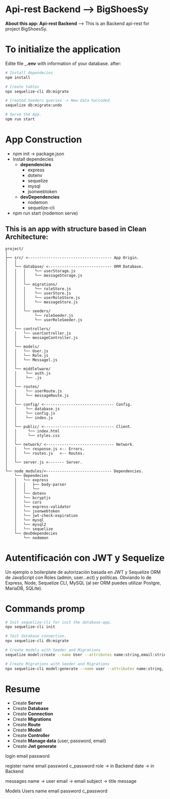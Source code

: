 # Api-rest Backend --> BigShoesSy

**About this app: Api-rest Backend** --> This is an Backend api-rest for project BigShoesSy.

# To initialize the application
Edite file ___.env__ with information of your database. after:
```bash
# Install dependecies
npm install

# Create tables
npx sequelize-cli db:migrate

# Created Seeders queries -> New data harcoded.
sequelize db:migrate:undo

# Serve the App.
npm run start

```

# App Construction
- npm init  -> package.json
- Install dependecies
  - **dependencies**
    - express
    - dotenv
    - sequelize
    - mysql
    - jsonwebtoken
  - **devDependencies**
    - nodemon
    - sequelize-cli
- npm run start (nodemon serve)

## This is an app with structure based in Clean Architecture:
    project/
    │
    ├── src/ <------------------------------------- App Origin.
    │   │
    │   └── database/ <---------------------------- ORM Database.
    │   │   │    └── userStorage.js
    │   │   │    └── messageStorage.js
    │   │   │
    │   │   └── migrations/
    │   │   │    └── roleStore.js
    │   │   │    └── userStore.js
    │   │   │    └── userRoleStore.js
    │   │   │    └── messageStore.js
    │   │   │
    │   │   └── seeders/
    │   │        └── roleSeeder.js
    │   │        └── userRoleSeeder.js
    │   │
    │   └── controllers/
    │   │   └── userController.js
    │   │   └── messageController.js
    │   │
    │   └── models/
    │   │   └── User.js
    │   │   └── Role.js
    │   │   └── Messagel.js
    │   │
    │   └── middlelware/
    │   │    └── auth.js
    │   │    └── .js
    │   │
    │   └── routes/
    │   │    └── userRoute.js
    │   │    └── messageRoute.js
    │   │
    │   └── config/ <------------------------------- Config.
    │   │    └── database.js
    │   │    └── config.js
    │   │    └── index.js
    │   │
    │   └── public/ <------------------------------- Client.
    │   │     └── index.html
    │   │     └── styles.css
    │   │
    │   └── network/ <------------------------------ Network.
    │   │   └── response.js <-- Errors.
    │   │   └── routes.js   <-- Routes.
    │   │
    │   └── server.js <------- Server.
    │
    └── node_modules/<----------------------------- Dependencies.
        └── dependecies
        │   └── express
        │   │   ├── body-parser
        │   │   └──
        │   └── dotenv
        │   └── bcryptjs
        │   └── cors
        │   └── express-validator
        │   └── jsonwebtoken
        │   └── jwt-check-expiration
        │   └── mysql
        │   └── mysql2
        │   └── sequelize
        └── devDdependecies
            └── nodemon

# Autentificación con JWT y Sequelize
Un ejemplo o boilerplate de autorización basada en JWT y Sequelize ORM de JavaScript con Roles (admin, user...ect) y políticas. Obviando lo de Express, Node, Sequelize CLI, MySQL (al ser ORM puedes utilizar Postgre, MariaDB, SQLite).

# Commands promp
```bash
# Init sequelize-cli for init the database-app.
npx sequelize-cli init

# Test database connection.
npx sequelize-cli db:migrate

# Create models with Seeder and Migrations
sequelize model:create --name User --attributes name:string,email:string

# Create Migrations with Seeder and Migrations
npx sequelize-cli model:generate --name user --attributes name:string, password:string, email:string
```

# Resume
- Create **Server**
- Create **Database**
- Create **Connection**
- Create **Migrations**
- Create **Route**
- Create **Model**
- Create **Controller**
- Create **Manage data** (user, password, email)
- Create  **Jwt generate**


login
	email
	password

register
	name
	email
	password
	c_password
	role -> in Backend
	date -> in Backend

messages
	name -> user
	email -> email
	subject -> title
	message 

Models
	Users 
		name
		email
		password
		c_password